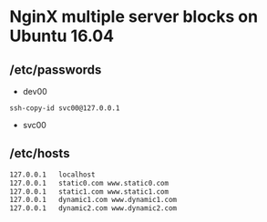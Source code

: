 # NginX multiple server blocks on Ubuntu 16.04

## /etc/passwords

- dev00

```
ssh-copy-id svc00@127.0.0.1
```

- svc00

## /etc/hosts

```txt
127.0.0.1	localhost
127.0.0.1	static0.com www.static0.com
127.0.0.1	static1.com www.static1.com
127.0.0.1	dynamic1.com www.dynamic1.com
127.0.0.1	dynamic2.com www.dynamic2.com
```
